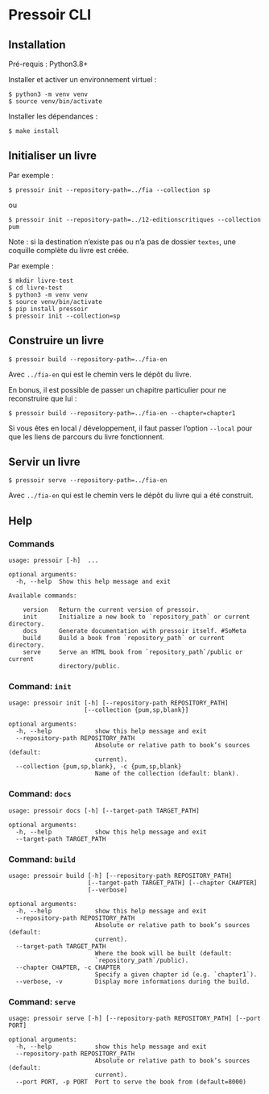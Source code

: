 # Pressoir CLI

## Installation

Pré-requis : Python3.8+

Installer et activer un environnement virtuel :

    $ python3 -m venv venv
    $ source venv/bin/activate

Installer les dépendances :

    $ make install

## Initialiser un livre

Par exemple :

    $ pressoir init --repository-path=../fia --collection sp

ou

    $ pressoir init --repository-path=../12-editionscritiques --collection pum

Note : si la destination n’existe pas ou n’a pas de dossier `textes`,
une coquille complète du livre est créée.

Par exemple :

    $ mkdir livre-test
    $ cd livre-test
    $ python3 -m venv venv
    $ source venv/bin/activate
    $ pip install pressoir
    $ pressoir init --collection=sp

## Construire un livre

    $ pressoir build --repository-path=../fia-en

Avec `../fia-en` qui est le chemin vers le dépôt du livre.

En bonus, il est possible de passer un chapitre particulier pour ne reconstruire que lui :

    $ pressoir build --repository-path=../fia-en --chapter=chapter1

Si vous êtes en local / développement, il faut passer l’option `--local` 
pour que les liens de parcours du livre fonctionnent.


## Servir un livre

    $ pressoir serve --repository-path=../fia-en

Avec `../fia-en` qui est le chemin vers le dépôt du livre qui a été construit.


## Help

### Commands

<!-- [[[cog
import subprocess
import cog
output = subprocess.check_output("pressoir --help", shell=True)
help = output.decode().split("\n", 1)[1]  # Remove Pandoc version.
cog.out(f"```\n{help}\n```")
]]] -->
```
usage: pressoir [-h]  ...

optional arguments:
  -h, --help  Show this help message and exit

Available commands:
  
    version   Return the current version of pressoir.
    init      Initialize a new book to `repository_path` or current directory.
    docs      Generate documentation with pressoir itself. #SoMeta
    build     Build a book from `repository_path` or current directory.
    serve     Serve an HTML book from `repository_path`/public or current
              directory/public.

```
<!-- [[[end]]] -->

### Command: `init`

<!-- [[[cog
import subprocess
import cog
output = subprocess.check_output("pressoir init --help", shell=True)
help = output.decode().split("\n", 1)[1]  # Remove Pandoc version.
cog.out(f"```\n{help}\n```")
]]] -->
```
usage: pressoir init [-h] [--repository-path REPOSITORY_PATH]
                     [--collection {pum,sp,blank}]

optional arguments:
  -h, --help            show this help message and exit
  --repository-path REPOSITORY_PATH
                        Absolute or relative path to book’s sources (default:
                        current).
  --collection {pum,sp,blank}, -c {pum,sp,blank}
                        Name of the collection (default: blank).

```
<!-- [[[end]]] -->


### Command: `docs`

<!-- [[[cog
import subprocess
import cog
output = subprocess.check_output("pressoir docs --help", shell=True)
help = output.decode().split("\n", 1)[1]  # Remove Pandoc version.
cog.out(f"```\n{help}\n```")
]]] -->
```
usage: pressoir docs [-h] [--target-path TARGET_PATH]

optional arguments:
  -h, --help            show this help message and exit
  --target-path TARGET_PATH

```
<!-- [[[end]]] -->


### Command: `build`

<!-- [[[cog
import subprocess
import cog
output = subprocess.check_output("pressoir build --help", shell=True)
help = output.decode().split("\n", 1)[1]  # Remove Pandoc version.
cog.out(f"```\n{help}\n```")
]]] -->
```
usage: pressoir build [-h] [--repository-path REPOSITORY_PATH]
                      [--target-path TARGET_PATH] [--chapter CHAPTER]
                      [--verbose]

optional arguments:
  -h, --help            show this help message and exit
  --repository-path REPOSITORY_PATH
                        Absolute or relative path to book’s sources (default:
                        current).
  --target-path TARGET_PATH
                        Where the book will be built (default:
                        `repository_path`/public).
  --chapter CHAPTER, -c CHAPTER
                        Specify a given chapter id (e.g. `chapter1`).
  --verbose, -v         Display more informations during the build.

```
<!-- [[[end]]] -->


### Command: `serve`

<!-- [[[cog
import subprocess
import cog
output = subprocess.check_output("pressoir serve --help", shell=True)
help = output.decode().split("\n", 1)[1]  # Remove Pandoc version.
cog.out(f"```\n{help}\n```")
]]] -->
```
usage: pressoir serve [-h] [--repository-path REPOSITORY_PATH] [--port PORT]

optional arguments:
  -h, --help            show this help message and exit
  --repository-path REPOSITORY_PATH
                        Absolute or relative path to book’s sources (default:
                        current).
  --port PORT, -p PORT  Port to serve the book from (default=8000)

```
<!-- [[[end]]] -->
